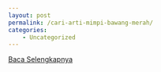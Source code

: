 ```yaml
---
layout: post
permalink: /cari-arti-mimpi-bawang-merah/
categories:
    - Uncategorized
---
```


[Baca Selengkapnya](/05)